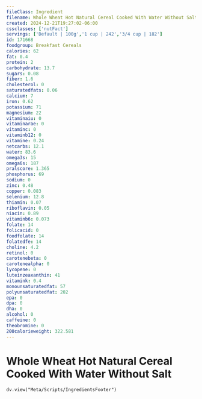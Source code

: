 ```yaml
---
fileClass: Ingredient
filename: Whole Wheat Hot Natural Cereal Cooked With Water Without Salt
created: 2024-12-21T19:27:02-06:00
cssclasses: ['nutFact']
servings: ['Default | 100g','1 cup | 242','3/4 cup | 182']
id: 171668
foodgroup: Breakfast Cereals
calories: 62
fat: 0.4
protein: 2
carbohydrate: 13.7
sugars: 0.08
fiber: 1.6
cholesterol: 0
saturatedfats: 0.06
calcium: 7
iron: 0.62
potassium: 71
magnesium: 22
vitaminaiu: 0
vitaminarae: 0
vitaminc: 0
vitaminb12: 0
vitamine: 0.24
netcarbs: 12.1
water: 83.6
omega3s: 15
omega6s: 187
pralscore: 1.365
phosphorus: 69
sodium: 0
zinc: 0.48
copper: 0.083
selenium: 12.8
thiamin: 0.07
riboflavin: 0.05
niacin: 0.89
vitaminb6: 0.073
folate: 14
folicacid: 0
foodfolate: 14
folatedfe: 14
choline: 4.2
retinol: 0
carotenebeta: 0
carotenealpha: 0
lycopene: 0
luteinzeaxanthin: 41
vitamink: 0.4
monounsaturatedfat: 57
polyunsaturatedfat: 202
epa: 0
dpa: 0
dha: 0
alcohol: 0
caffeine: 0
theobromine: 0
200calorieweight: 322.581
---
```


# Whole Wheat Hot Natural Cereal Cooked With Water Without Salt

```dataviewjs
dv.view("Meta/Scripts/IngredientsFooter")
```